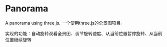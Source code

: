 # Panorama
A panorama using three.js. 一个使用three.js的全景图项目。

实现的功能：自动旋转观看全景图、调节旋转速度、从当前位置暂停旋转、从当前位置继续旋转
